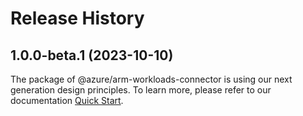 # Release History
    
## 1.0.0-beta.1 (2023-10-10)

The package of @azure/arm-workloads-connector is using our next generation design principles. To learn more, please refer to our documentation [Quick Start](https://aka.ms/js-track2-quickstart).
